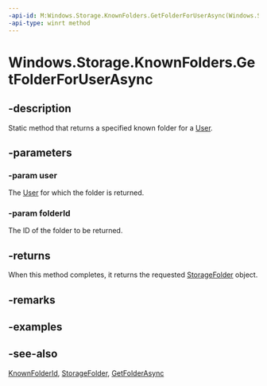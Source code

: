 ```yaml
---
-api-id: M:Windows.Storage.KnownFolders.GetFolderForUserAsync(Windows.System.User,Windows.Storage.KnownFolderId)
-api-type: winrt method
---
```


<!-- Method syntax
public Windows.Foundation.IAsyncOperation<Windows.Storage.StorageFolder> GetFolderForUserAsync(Windows.System.User user, Windows.Storage.KnownFolderId folderId)
-->

# Windows.Storage.KnownFolders.GetFolderForUserAsync

## -description
Static method that returns a specified known folder for a [User](../windows.system/user.md).

## -parameters
### -param user
The [User](../windows.system/user.md) for which the folder is returned.

### -param folderId
The ID of the folder to be returned.

## -returns
When this method completes, it returns the requested [StorageFolder](storagefolder.md) object.

## -remarks

## -examples

## -see-also
[KnownFolderId](knownfolderid.md), [StorageFolder](storagefolder.md), [GetFolderAsync](/uwp/api/windows.storage.knownfolders.getfolderasync)
